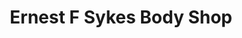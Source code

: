 ---
title: "Ernest F Sykes Body Shop"
url: /lillington/ernest-f-sykes-body-shop/
shop: car repair
---